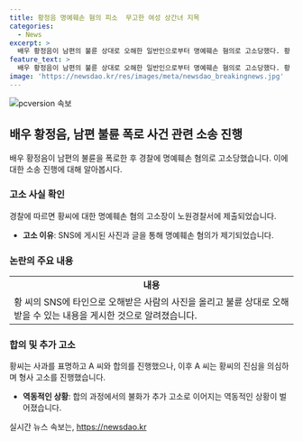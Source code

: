 ```yaml
---
title: 황정음 명예훼손 혐의 피소  무고한 여성 상간녀 지목
categories:
  - News
excerpt: >
  배우 황정음이 남편의 불륜 상대로 오해한 일반인으로부터 명예훼손 혐의로 고소당했다. 황 씨는 자신의 SNS에 불륜 상대로 오해할 수 있는 사진을 올리고 모욕적인 표현을 사용한 혐의를 받았으며, 이에 대한 합의가 불거져 논란이 되었다. 황 씨는 사과하고 합의를 진행했지만, 상대방은 황 씨의 진정성을 의심하며 결국 형사 고소를 진행했다는 것으로 알려졌다.
feature_text: >
  배우 황정음이 남편의 불륜 상대로 오해한 일반인으로부터 명예훼손 혐의로 고소당했다. 황 씨는 자신의 SNS에 불륜 상대로 오해할 수 있는 사진을 올리고 모욕적인 표현을 사용한 혐의를 받았으며, 이에 대한 합의가 불거져 논란이 되었다. 황 씨는 사과하고 합의를 진행했지만, 상대방은 황 씨의 진정성을 의심하며 결국 형사 고소를 진행했다는 것으로 알려졌다.
image: 'https://newsdao.kr/res/images/meta/newsdao_breakingnews.jpg'
---
```


<p><img src="https://newsdao.kr/res/images/meta/newsdao_breakingnews.jpg" alt="pcversion 속보" /></p>

<h2 data-ke-size="size26">배우 황정음, 남편 불륜 폭로 사건 관련 소송 진행</h2>

<p data-ke-size="size16">배우 황정음이 남편의 불륜을 폭로한 후 경찰에 명예훼손 혐의로 고소당했습니다. 이에 대한 소송 진행에 대해 알아봅시다.</p>

<h3><b>고소 사실 확인</b></h3>

<p data-ke-size="size16">경찰에 따르면 황씨에 대한 명예훼손 혐의 고소장이 노원경찰서에 제출되었습니다.</p>

<ul>
    <li><b>고소 이유</b>: SNS에 게시된 사진과 글을 통해 명예훼손 혐의가 제기되었습니다.</li>
</ul>

<h3><b>논란의 주요 내용</b></h3>

<table>
    <tr>
        <td style="text-align: center; height: 17px;"><b>내용</b></td>
    </tr>
    <tr>
        <td style="text-align: left; height: 17px;">황 씨의 SNS에 타인으로 오해받은 사람의 사진을 올리고 불륜 상대로 오해받을 수 있는 내용을 게시한 것으로 알려졌습니다.</td>
    </tr>
</table>

<h3><b>합의 및 추가 고소</b></h3>

<p data-ke-size="size16">황씨는 사과를 표명하고 A 씨와 합의를 진행했으나, 이후 A 씨는 황씨의 진심을 의심하며 형사 고소를 진행했습니다.</p>

<ul>
    <li><b>역동적인 상황</b>: 합의 과정에서의 불화가 추가 고소로 이어지는 역동적인 상황이 벌어졌습니다.</li>
</ul>
실시간 뉴스 속보는, <a href="https://newsdao.kr" rel="dofollow">https://newsdao.kr</a>


